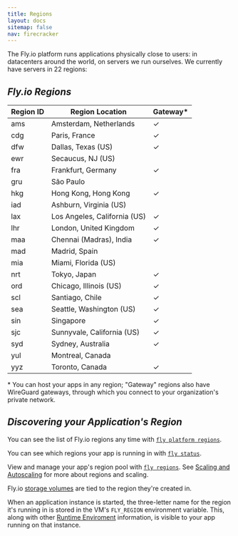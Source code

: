 ```yaml
---
title: Regions
layout: docs
sitemap: false
nav: firecracker
---
```


The Fly.io platform runs applications physically close to users: in datacenters around the world, on servers we run ourselves. We currently have servers in 22 regions:

## _Fly.io Regions_ ##



|Region ID| Region Location | Gateway&#42; |
|---------|-----------------|---------|
ams|Amsterdam, Netherlands      	| ✓
cdg|Paris, France               	| ✓
dfw|Dallas, Texas (US)          	| ✓
ewr|Secaucus, NJ (US)
fra|Frankfurt, Germany          	| ✓
gru|São Paulo
hkg|Hong Kong, Hong Kong        	| ✓
iad|Ashburn, Virginia (US)
lax|Los Angeles, California (US)	| ✓
lhr|London, United Kingdom      	| ✓
maa|Chennai (Madras), India     	| ✓
mad|Madrid, Spain
mia|Miami, Florida (US)
nrt|Tokyo, Japan                	| ✓
ord|Chicago, Illinois (US)      	| ✓
scl|Santiago, Chile             	| ✓
sea|Seattle, Washington (US)    	| ✓
sin|Singapore                   	| ✓
sjc|Sunnyvale, California (US)  	| ✓
syd|Sydney, Australia           	| ✓
yul|Montreal, Canada
yyz|Toronto, Canada             	| ✓

&#42; You can host your apps in any region; "Gateway" regions also have WireGuard gateways, through which you connect to your organization's private network.

## _Discovering your Application's Region_

You can see the list of Fly.io regions any time with [`fly platform regions`](https://fly.io/docs/flyctl/platform-regions).

You can see which regions your app is running in with [`fly status`](https://fly.io/docs/flyctl/status/).

View and manage your app's region pool with [`fly regions`](/docs/flyctl/regions/). See [Scaling and Autoscaling](/docs/reference/scaling/) for more about regions and scaling.

Fly.io [storage volumes](/docs/reference/volumes/) are tied to the region they're created in. 

When an application instance is started, the three-letter name for the region it's running in is stored in the VM's `FLY_REGION`  environment variable. This, along with other [Runtime Enviroment](/docs/reference/runtime-environment/) information, is visible to your app running on that instance.